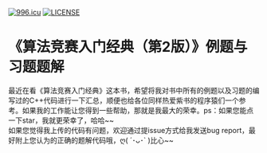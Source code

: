 [![996.icu](https://img.shields.io/badge/link-996.icu-red.svg)](https://996.icu) [![LICENSE](https://img.shields.io/badge/license-Anti%20996-blue.svg)](https://github.com/996icu/996.ICU/blob/master/LICENSE)
# 《算法竞赛入门经典（第2版）》例题与习题题解
最近在看《算法竞赛入门经典》这本书，希望将我对书中所有的例题以及习题的编写过的C++代码进行一下汇总，顺便也给各位同样热爱紫书的程序猿们一个参考。如果我的工作能让您得到一些帮助，那就是我最大的荣幸。ps：如果您能点一下star，我就更荣幸了，哈哈\~\~<br>
如果您觉得我上传的代码有问题，欢迎通过提issue方式给我发送bug report，最好附上您认为的正确的题解代码哦，ღ( ´･ᴗ･\` )比心\~\~

